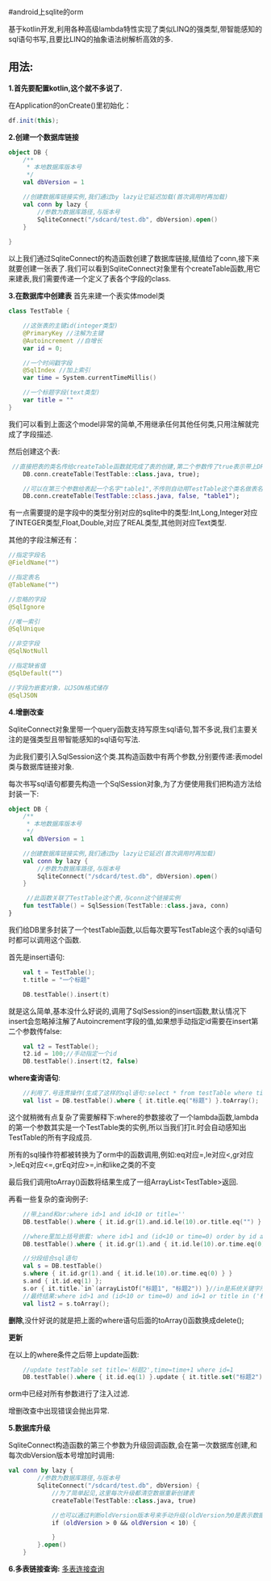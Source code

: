 #android上sqlite的orm

基于kotlin开发,利用各种高级lambda特性实现了类似LINQ的强类型,带智能感知的sql语句书写,且要比LINQ的抽象语法树解析高效的多.

## 用法: ##

**1.首先要配置kotlin,这个就不多说了.**

在Application的onCreate()里初始化：

```java
df.init(this);
```


**2.创建一个数据库链接**

```kotlin
object DB {
    /**
     * 本地数据库版本号
     */
    val dbVersion = 1

    //创建数据库链接实例,我们通过by lazy让它延迟加载(首次调用时再加载)
    val conn by lazy {
        //参数为数据库路径,与版本号
        SqliteConnect("/sdcard/test.db", dbVersion).open()
    }
    
}
```
以上我们通过SqliteConnect的构造函数创建了数据库链接,赋值给了conn,接下来就要创建一张表了.我们可以看到SqliteConnect对象里有个createTable函数,用它来建表,我们需要传递一个定义了表各个字段的class.

**3.在数据库中创建表**
首先来建一个表实体model类
```kotlin
class TestTable {

    //这张表的主键id(integer类型)
    @PrimaryKey //注解为主键
    @Autoincrement //自增长
    var id = 0;

    //一个时间戳字段
    @SqlIndex //加上索引
    var time = System.currentTimeMillis()

    //一个标题字段(text类型)
    var title = ""
}
```
我们可以看到上面这个model非常的简单,不用继承任何其他任何类,只用注解就完成了字段描述.

然后创建这个表:

```kotlin
 //直接把表的类名传给createTable函数就完成了表的创建,第二个参数传了true表示带上DROP TABLE IF EXISTS这个条件
    DB.conn.createTable(TestTable::class.java, true);

    //可以在第三个参数给表起一个名字"table1",不传则自动用TestTable这个类名做表名
    DB.conn.createTable(TestTable::class.java, false, "table1");
```
有一点需要提的是字段中的类型分别对应的sqlite中的类型:Int,Long,Integer对应了INTEGER类型,Float,Double,对应了REAL类型,其他则对应Text类型.

其他的字段注解还有：

```kotlin
//指定字段名
@FieldName("")

//指定表名
@TableName("")

//忽略的字段
@SqlIgnore

//唯一索引
@SqlUnique

//非空字段
@SqlNotNull

//指定缺省值
@SqlDefault("")

//字段为嵌套对象，以JSON格式储存
@SqlJSON
```

**4.增删改查**

SqliteConnect对象里带一个query函数支持写原生sql语句,暂不多说,我们主要关注的是强类型且带智能感知的sql语句写法.

为此我们要引入SqlSession这个类.其构造函数中有两个参数,分别要传递:表model类与数据库链接对象.

每次书写sql语句都要先构造一个SqlSession对象,为了方便使用我们把构造方法给封装一下:
```kotlin
object DB {
    /**
     * 本地数据库版本号
     */
    val dbVersion = 1

    //创建数据库链接实例,我们通过by lazy让它延迟(首次调用时再加载)
    val conn by lazy {
        //参数为数据库路径,与版本号
        SqliteConnect("/sdcard/test.db", dbVersion).open()
    }

     //此函数关联了TestTable这个表,与conn这个链接实例
    fun testTable() = SqlSession(TestTable::class.java, conn)
}
```

我们给DB里多封装了一个testTable函数,以后每次要写TestTable这个表的sql语句时都可以调用这个函数.

首先是insert语句:
```kotlin
    val t = TestTable();
    t.title = "一个标题"

    DB.testTable().insert(t)
```
就是这么简单,基本没什么好说的,调用了SqlSession的insert函数,默认情况下insert会忽略掉注解了Autoincrement字段的值,如果想手动指定id需要在insert第二个参数传false:
```kotlin
    val t2 = TestTable();
    t2.id = 100;//手动指定一个id
    DB.testTable().insert(t2, false)
```

**where查询语句**:
```kotlin
    //利用了.号连贯操作(生成了这样的sql语句:select * from testTable where title='标题')
    val list = DB.testTable().where { it.title.eq("标题") }.toArray();
```
这个就稍微有点复杂了需要解释下:where的参数接收了一个lambda函数,lambda的第一个参数其实是一个TestTable类的实例,所以当我们打it.时会自动感知出TestTable的所有字段成员.

所有的sql操作符都被转换为了orm中的函数调用,例如:eq对应=,le对应<,gr对应>,leEq对应<=,grEq对应>=,in和like之类的不变

最后我们调用toArray()函数将结果生成了一组ArrayList\<TestTable\>返回.

再看一些复杂的查询例子:
```kotlin
    //带上and和or:where id>1 and id<10 or title=''
    DB.testTable().where { it.id.gr(1).and.id.le(10).or.title.eq("") }.toArray();

    //where里加上括号嵌套: where id>1 and (id<10 or time=0) order by id asc,time desc limit 1,2
    DB.testTable().where { it.id.gr(1).and { it.id.le(10).or.time.eq(0) } }.order { it.id.asc.time.desc }.limit(1, 2).toArray();

    //分段组合sql语句
    val s = DB.testTable()
    s.where { it.id.gr(1).and { it.id.le(10).or.time.eq(0) } }
    s.and { it.id.eq(1) };
    s.or { it.title.`in`(arrayListOf("标题1", "标题2")) }//in是系统关键字所以要加上``号
    //最终结果:where id>1 and (id<10 or time=0) and id=1 or title in ('标题1', '标题2')
    val list2 = s.toArray();
```

**删除**,没什好说的就是把上面的where语句后面的toArray()函数换成delete();

**更新**

在以上的where条件之后带上update函数:
```kotlin
    //update testTable set title='标题2',time=time+1 where id=1
    DB.testTable().where { it.id.eq(1) }.update { it.title.set("标题2").time.inc(1) }
```

orm中已经对所有参数进行了注入过滤.

增删改查中出现错误会抛出异常.

**5.数据库升级**

SqliteConnect构造函数的第三个参数为升级回调函数,会在第一次数据库创建,和每次dbVersion版本号增加时调用:
```kotlin
val conn by lazy {
        //参数为数据库路径,与版本号
        SqliteConnect("/sdcard/test.db", dbVersion) {
            //为了简单起见,这里每次升级都清空数据重新创建表
            createTable(TestTable::class.java, true)

            //也可以通过判断oldVersion版本号来手动升级(oldVersion为0是表示数据库第一次创建)
            if (oldVersion > 0 && oldVersion < 10) {

            }
        }.open()
    }
```

**6.多表链接查询:**
[多表连接查询](join.md)